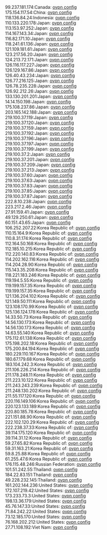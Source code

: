 99.237.181.174:Canada: [ovpn config](vpn/99_237_181_174.ovpn)  
175.154.117.54:China: [ovpn config](vpn/175_154_117_54.ovpn)  
118.136.84.24:Indonesia: [ovpn config](vpn/118_136_84_24.ovpn)  
110.133.220.178:Japan: [ovpn config](vpn/110_133_220_178.ovpn)  
113.153.97.252:Japan: [ovpn config](vpn/113_153_97_252.ovpn)  
114.167.143.34:Japan: [ovpn config](vpn/114_167_143_34.ovpn)  
116.82.171.10:Japan: [ovpn config](vpn/116_82_171_10.ovpn)  
118.241.61.136:Japan: [ovpn config](vpn/118_241_61_136.ovpn)  
121.109.181.61:Japan: [ovpn config](vpn/121_109_181_61.ovpn)  
123.217.56.20:Japan: [ovpn config](vpn/123_217_56_20.ovpn)  
124.213.72.171:Japan: [ovpn config](vpn/124_213_72_171.ovpn)  
126.116.117.227:Japan: [ovpn config](vpn/126_116_117_227.ovpn)  
126.129.167.86:Japan: [ovpn config](vpn/126_129_167_86.ovpn)  
126.40.43.234:Japan: [ovpn config](vpn/126_40_43_234.ovpn)  
126.77.216.125:Japan: [ovpn config](vpn/126_77_216_125.ovpn)  
126.78.235.228:Japan: [ovpn config](vpn/126_78_235_228.ovpn)  
126.92.212.26:Japan: [ovpn config](vpn/126_92_212_26.ovpn)  
133.130.201.201:Japan: [ovpn config](vpn/133_130_201_201.ovpn)  
14.14.150.198:Japan: [ovpn config](vpn/14_14_150_198.ovpn)  
175.108.237.86:Japan: [ovpn config](vpn/175_108_237_86.ovpn)  
203.165.142.188:Japan: [ovpn config](vpn/203_165_142_188.ovpn)  
219.100.37.119:Japan: [ovpn config](vpn/219_100_37_119.ovpn)  
219.100.37.120:Japan: [ovpn config](vpn/219_100_37_120.ovpn)  
219.100.37.159:Japan: [ovpn config](vpn/219_100_37_159.ovpn)  
219.100.37.192:Japan: [ovpn config](vpn/219_100_37_192.ovpn)  
219.100.37.196:Japan: [ovpn config](vpn/219_100_37_196.ovpn)  
219.100.37.197:Japan: [ovpn config](vpn/219_100_37_197.ovpn)  
219.100.37.199:Japan: [ovpn config](vpn/219_100_37_199.ovpn)  
219.100.37.2:Japan: [ovpn config](vpn/219_100_37_2.ovpn)  
219.100.37.201:Japan: [ovpn config](vpn/219_100_37_201.ovpn)  
219.100.37.209:Japan: [ovpn config](vpn/219_100_37_209.ovpn)  
219.100.37.213:Japan: [ovpn config](vpn/219_100_37_213.ovpn)  
219.100.37.60:Japan: [ovpn config](vpn/219_100_37_60.ovpn)  
219.100.37.63:Japan: [ovpn config](vpn/219_100_37_63.ovpn)  
219.100.37.83:Japan: [ovpn config](vpn/219_100_37_83.ovpn)  
219.100.37.85:Japan: [ovpn config](vpn/219_100_37_85.ovpn)  
219.100.37.87:Japan: [ovpn config](vpn/219_100_37_87.ovpn)  
222.8.10.238:Japan: [ovpn config](vpn/222_8_10_238.ovpn)  
223.217.2.46:Japan: [ovpn config](vpn/223_217_2_46.ovpn)  
27.91.159.41:Japan: [ovpn config](vpn/27_91_159_41.ovpn)  
49.129.250.61:Japan: [ovpn config](vpn/49_129_250_61.ovpn)  
60.151.43.65:Japan: [ovpn config](vpn/60_151_43_65.ovpn)  
106.252.207.22:Korea Republic of: [ovpn config](vpn/106_252_207_22.ovpn)  
110.15.164.9:Korea Republic of: [ovpn config](vpn/110_15_164_9.ovpn)  
110.8.31.174:Korea Republic of: [ovpn config](vpn/110_8_31_174.ovpn)  
112.164.50.168:Korea Republic of: [ovpn config](vpn/112_164_50_168.ovpn)  
112.185.10.215:Korea Republic of: [ovpn config](vpn/112_185_10_215.ovpn)  
112.220.140.83:Korea Republic of: [ovpn config](vpn/112_220_140_83.ovpn)  
114.202.162.116:Korea Republic of: [ovpn config](vpn/114_202_162_116.ovpn)  
114.204.28.90:Korea Republic of: [ovpn config](vpn/114_204_28_90.ovpn)  
115.143.35.208:Korea Republic of: [ovpn config](vpn/115_143_35_208.ovpn)  
118.221.183.246:Korea Republic of: [ovpn config](vpn/118_221_183_246.ovpn)  
119.194.5.55:Korea Republic of: [ovpn config](vpn/119_194_5_55.ovpn)  
119.199.157.35:Korea Republic of: [ovpn config](vpn/119_199_157_35.ovpn)  
119.199.157.35:Korea Republic of: [ovpn config](vpn/119_199_157_35.ovpn)  
121.136.204.102:Korea Republic of: [ovpn config](vpn/121_136_204_102.ovpn)  
121.149.50.111:Korea Republic of: [ovpn config](vpn/121_149_50_111.ovpn)  
123.108.170.99:Korea Republic of: [ovpn config](vpn/123_108_170_99.ovpn)  
125.136.124.178:Korea Republic of: [ovpn config](vpn/125_136_124_178.ovpn)  
14.33.50.73:Korea Republic of: [ovpn config](vpn/14_33_50_73.ovpn)  
14.56.130.173:Korea Republic of: [ovpn config](vpn/14_56_130_173.ovpn)  
14.56.130.173:Korea Republic of: [ovpn config](vpn/14_56_130_173.ovpn)  
14.63.55.140:Korea Republic of: [ovpn config](vpn/14_63_55_140.ovpn)  
175.112.61.138:Korea Republic of: [ovpn config](vpn/175_112_61_138.ovpn)  
175.198.202.18:Korea Republic of: [ovpn config](vpn/175_198_202_18.ovpn)  
175.200.84.194:Korea Republic of: [ovpn config](vpn/175_200_84_194.ovpn)  
180.229.110.167:Korea Republic of: [ovpn config](vpn/180_229_110_167.ovpn)  
180.67.179.68:Korea Republic of: [ovpn config](vpn/180_67_179_68.ovpn)  
183.104.242.3:Korea Republic of: [ovpn config](vpn/183_104_242_3.ovpn)  
211.106.226.214:Korea Republic of: [ovpn config](vpn/211_106_226_214.ovpn)  
211.178.248.11:Korea Republic of: [ovpn config](vpn/211_178_248_11.ovpn)  
211.223.10.122:Korea Republic of: [ovpn config](vpn/211_223_10_122.ovpn)  
211.243.243.239:Korea Republic of: [ovpn config](vpn/211_243_243_239.ovpn)  
211.248.130.202:Korea Republic of: [ovpn config](vpn/211_248_130_202.ovpn)  
211.55.117.120:Korea Republic of: [ovpn config](vpn/211_55_117_120.ovpn)  
220.116.149.106:Korea Republic of: [ovpn config](vpn/220_116_149_106.ovpn)  
220.123.133.189:Korea Republic of: [ovpn config](vpn/220_123_133_189.ovpn)  
220.80.185.78:Korea Republic of: [ovpn config](vpn/220_80_185_78.ovpn)  
221.151.88.90:Korea Republic of: [ovpn config](vpn/221_151_88_90.ovpn)  
222.102.120.29:Korea Republic of: [ovpn config](vpn/222_102_120_29.ovpn)  
222.238.37.33:Korea Republic of: [ovpn config](vpn/222_238_37_33.ovpn)  
39.114.175.120:Korea Republic of: [ovpn config](vpn/39_114_175_120.ovpn)  
39.114.31.12:Korea Republic of: [ovpn config](vpn/39_114_31_12.ovpn)  
59.27.65.82:Korea Republic of: [ovpn config](vpn/59_27_65_82.ovpn)  
59.31.163.21:Korea Republic of: [ovpn config](vpn/59_31_163_21.ovpn)  
59.8.25.88:Korea Republic of: [ovpn config](vpn/59_8_25_88.ovpn)  
61.255.47.6:Korea Republic of: [ovpn config](vpn/61_255_47_6.ovpn)  
176.115.48.246:Russian Federation: [ovpn config](vpn/176_115_48_246.ovpn)  
101.51.242.55:Thailand: [ovpn config](vpn/101_51_242_55.ovpn)  
184.22.83.151:Thailand: [ovpn config](vpn/184_22_83_151.ovpn)  
49.228.232.145:Thailand: [ovpn config](vpn/49_228_232_145.ovpn)  
161.202.144.236:United States: [ovpn config](vpn/161_202_144_236.ovpn)  
172.107.219.42:United States: [ovpn config](vpn/172_107_219_42.ovpn)  
173.233.73.3:United States: [ovpn config](vpn/173_233_73_3.ovpn)  
198.13.36.179:United States: [ovpn config](vpn/198_13_36_179.ovpn)  
45.76.147.33:United States: [ovpn config](vpn/45_76_147_33.ovpn)  
71.84.242.22:United States: [ovpn config](vpn/71_84_242_22.ovpn)  
73.12.185.170:United States: [ovpn config](vpn/73_12_185_170.ovpn)  
76.168.202.212:United States: [ovpn config](vpn/76_168_202_212.ovpn)  
27.71.108.192:Viet Nam: [ovpn config](vpn/27_71_108_192.ovpn)  
